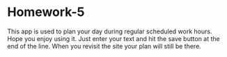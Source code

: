 # Homework-5

This app is used to plan your day during regular scheduled work hours. Hope you enjoy using it. Just enter your text and hit the save button at the end of the line. When you revisit the site your plan will still be there.
